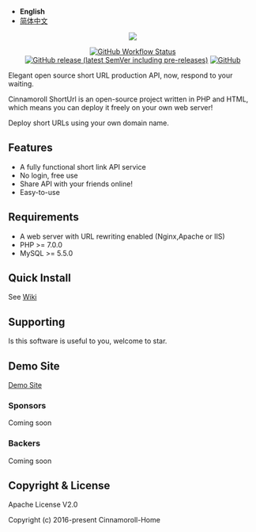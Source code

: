 - **English**
- [简体中文](./README-zh.md)

<p align="center"><img src="https://s1.ax1x.com/2022/03/13/bqYRTe.jpg"></p>

<p align="center">
<a href="https://github.com/Cinnamoroll-Home/Cinnamoroll-ShortUrl/actions/"><img alt="GitHub Workflow Status" src="https://img.shields.io/github/workflow/status/Cinnamoroll-Home/Cinnamoroll-ShortUrl/CI?style=flat-square"></a>
<a href="https://github.com/Cinnamoroll-Home/Cinnamoroll-ShortUrl/releases"><img alt="GitHub release (latest SemVer including pre-releases)" src="https://img.shields.io/github/v/release/Cinnamoroll-Home/Cinnamoroll-ShortUrl?include_prereleases&style=flat-square"></a>
<a href="https://github.com/Cinnamoroll-Home/Cinnamoroll-ShortUrl/blob/master/LICENSE"><img alt="GitHub" src="https://img.shields.io/github/license/Cinnamoroll-Home/Cinnamoroll-ShortUrl?style=flat-square"></a>
</p>

Elegant open source short URL production API, now, respond to your waiting.

Cinnamoroll ShortUrl is an open-source project written in PHP and HTML, which means you can deploy it freely on your own web server!

Deploy short URLs using your own domain name.

## Features

- A fully functional short link API service
- No login, free use
- Share API with your friends online!
- Easy-to-use

## Requirements

- A web server with URL rewriting enabled (Nginx,Apache or IIS)
- PHP >= 7.0.0
- MySQL >= 5.5.0

## Quick Install

See <a href="https://github.com/Cinnamoroll-Home/Cinnamoroll-ShortUrl/wiki">Wiki</a>

## Supporting

Is this software is useful to you, welcome to star.

## Demo Site

<a href="https://sn-m.xyz">Demo Site</a>

### Sponsors

Coming soon

### Backers

Coming soon

## Copyright & License

Apache License V2.0

Copyright (c) 2016-present Cinnamoroll-Home
